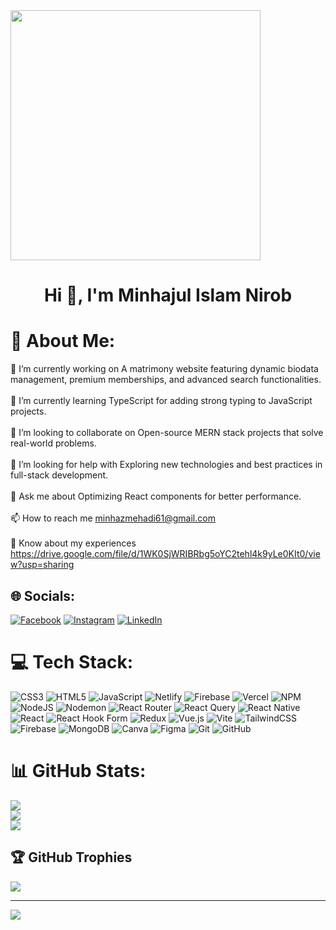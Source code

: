 <img src ="https://i.ibb.co.com/QYJyqLq/DALL-E-2024-12-23-16-09-26-A-creative-and-modern-illustration-representing-a-MERN-stack-developer-fe.webp" height="400px" />
<h1 align="center">Hi 👋, I'm Minhajul Islam Nirob</h1>


# 💫 About Me:
🔭 I’m currently working on A matrimony website featuring dynamic biodata management, premium memberships, and advanced search functionalities.<br><br>🌱 I’m currently learning TypeScript for adding strong typing to JavaScript projects.<br><br>👯 I’m looking to collaborate on Open-source MERN stack projects that solve real-world problems.<br><br>🤝 I’m looking for help with Exploring new technologies and best practices in full-stack development.<br><br>💬 Ask me about Optimizing React components for better performance.<br><br>📫 How to reach me minhazmehadi61@gmail.com<br><br>📄 Know about my experiences https://drive.google.com/file/d/1WK0SjWRIBRbg5oYC2tehl4k9yLe0KIt0/view?usp=sharing


## 🌐 Socials:
[![Facebook](https://img.shields.io/badge/Facebook-%231877F2.svg?logo=Facebook&logoColor=white)](https://facebook.com/minhaz.mehadi.548) [![Instagram](https://img.shields.io/badge/Instagram-%23E4405F.svg?logo=Instagram&logoColor=white)](https://instagram.com/minhajulbhl) [![LinkedIn](https://img.shields.io/badge/LinkedIn-%230077B5.svg?logo=linkedin&logoColor=white)](https://linkedin.com/in/https://www.linkedin.com/public-profile/settings?lipi=urn%3Ali%3Apage%3Ad_flagship3_profile_self_edit_contact-info%3Bf60cHNJMRp6FkiTqgr1AFA%3D%3D) 

# 💻 Tech Stack:
![CSS3](https://img.shields.io/badge/css3-%231572B6.svg?style=for-the-badge&logo=css3&logoColor=white) ![HTML5](https://img.shields.io/badge/html5-%23E34F26.svg?style=for-the-badge&logo=html5&logoColor=white) ![JavaScript](https://img.shields.io/badge/javascript-%23323330.svg?style=for-the-badge&logo=javascript&logoColor=%23F7DF1E) ![Netlify](https://img.shields.io/badge/netlify-%23000000.svg?style=for-the-badge&logo=netlify&logoColor=#00C7B7) ![Firebase](https://img.shields.io/badge/firebase-%23039BE5.svg?style=for-the-badge&logo=firebase) ![Vercel](https://img.shields.io/badge/vercel-%23000000.svg?style=for-the-badge&logo=vercel&logoColor=white) ![NPM](https://img.shields.io/badge/NPM-%23CB3837.svg?style=for-the-badge&logo=npm&logoColor=white) ![NodeJS](https://img.shields.io/badge/node.js-6DA55F?style=for-the-badge&logo=node.js&logoColor=white) ![Nodemon](https://img.shields.io/badge/NODEMON-%23323330.svg?style=for-the-badge&logo=nodemon&logoColor=%BBDEAD) ![React Router](https://img.shields.io/badge/React_Router-CA4245?style=for-the-badge&logo=react-router&logoColor=white) ![React Query](https://img.shields.io/badge/-React%20Query-FF4154?style=for-the-badge&logo=react%20query&logoColor=white) ![React Native](https://img.shields.io/badge/react_native-%2320232a.svg?style=for-the-badge&logo=react&logoColor=%2361DAFB) ![React](https://img.shields.io/badge/react-%2320232a.svg?style=for-the-badge&logo=react&logoColor=%2361DAFB) ![React Hook Form](https://img.shields.io/badge/React%20Hook%20Form-%23EC5990.svg?style=for-the-badge&logo=reacthookform&logoColor=white) ![Redux](https://img.shields.io/badge/redux-%23593d88.svg?style=for-the-badge&logo=redux&logoColor=white) ![Vue.js](https://img.shields.io/badge/vue.js-%2335495e.svg?style=for-the-badge&logo=vuedotjs&logoColor=%234FC08D) ![Vite](https://img.shields.io/badge/vite-%23646CFF.svg?style=for-the-badge&logo=vite&logoColor=white) ![TailwindCSS](https://img.shields.io/badge/tailwindcss-%2338B2AC.svg?style=for-the-badge&logo=tailwind-css&logoColor=white) ![Firebase](https://img.shields.io/badge/firebase-a08021?style=for-the-badge&logo=firebase&logoColor=ffcd34) ![MongoDB](https://img.shields.io/badge/MongoDB-%234ea94b.svg?style=for-the-badge&logo=mongodb&logoColor=white) ![Canva](https://img.shields.io/badge/Canva-%2300C4CC.svg?style=for-the-badge&logo=Canva&logoColor=white) ![Figma](https://img.shields.io/badge/figma-%23F24E1E.svg?style=for-the-badge&logo=figma&logoColor=white) ![Git](https://img.shields.io/badge/git-%23F05033.svg?style=for-the-badge&logo=git&logoColor=white) ![GitHub](https://img.shields.io/badge/github-%23121011.svg?style=for-the-badge&logo=github&logoColor=white)
# 📊 GitHub Stats:
![](https://github-readme-stats.vercel.app/api?username=minhajul08&theme=nightowl&hide_border=false&include_all_commits=false&count_private=false)<br/>
![](https://github-readme-streak-stats.herokuapp.com/?user=minhajul08&theme=nightowl&hide_border=false)<br/>
![](https://github-readme-stats.vercel.app/api/top-langs/?username=minhajul08&theme=nightowl&hide_border=false&include_all_commits=false&count_private=false&layout=compact)

## 🏆 GitHub Trophies
![](https://github-profile-trophy.vercel.app/?username=minhajul08&theme=neon&no-frame=false&no-bg=false&margin-w=4)

---
[![](https://visitcount.itsvg.in/api?id=minhajul08&icon=0&color=0)](https://visitcount.itsvg.in)

<!-- Proudly created with GPRM ( https://gprm.itsvg.in ) -->
